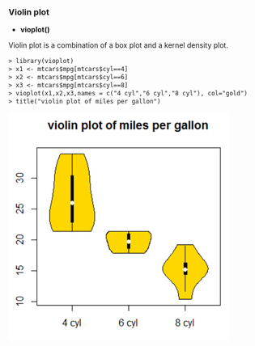 ### Violin plot

* **vioplot()**

Violin plot is a combination of a box plot and a kernel density plot.
```
> library(vioplot)
> x1 <- mtcars$mpg[mtcars$cyl==4]
> x2 <- mtcars$mpg[mtcars$cyl==6]
> x3 <- mtcars$mpg[mtcars$cyl==8]
> vioplot(x1,x2,x3,names = c("4 cyl","6 cyl","8 cyl"), col="gold")
> title("violin plot of miles per gallon")
```
![](/ch5-basic-graphs/violinplot.PNG)